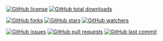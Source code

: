 [![GitHub license](https://img.shields.io/github/license/Vortex5Root/Loadbalacer-SSHTunnel.svg)](https://github.com/Vortex5Root/Loadbalacer-SSHTunnel/blob/master/LICENSE)
[![GitHub total downloads](https://img.shields.io/github/downloads/Vortex5Root/Loadbalacer-SSHTunnel/total.svg)](https://github.com/Vortex5Root/Loadbalacer-SSHTunnel/releases)

[![GitHub forks](https://img.shields.io/github/forks/Vortex5Root/Loadbalacer-SSHTunnel.svg)](https://github.com/Vortex5Root/Loadbalacer-SSHTunnel/network)
[![GitHub stars](https://img.shields.io/github/stars/Vortex5Root/Loadbalacer-SSHTunnel.svg)](https://github.com/Vortex5Root/Loadbalacer-SSHTunnel/stargazers)
[![GitHub watchers](https://img.shields.io/github/watchers/Vortex5Root/Loadbalacer-SSHTunnel.svg)](https://github.com/Vortex5Root/Loadbalacer-SSHTunnel/watchers)

[![GitHub issues](https://img.shields.io/github/issues/Vortex5Root/Loadbalacer-SSHTunnel.svg)](https://github.com/Vortex5Root/Loadbalacer-SSHTunnel/issues)
[![GitHub pull requests](https://img.shields.io/github/issues-pr/Vortex5Root/Loadbalacer-SSHTunnel.svg)](https://github.com/Vortex5Root/Loadbalacer-SSHTunnel/pulls)
[![GitHub last commit](https://img.shields.io/github/last-commit/Vortex5Root/Loadbalacer-SSHTunnel.svg)](https://github.com/Vortex5Root/Loadbalacer-SSHTunnel/commits/master)
